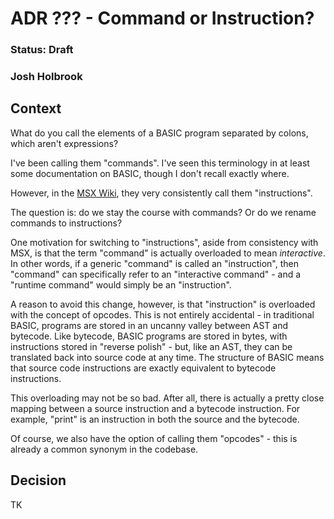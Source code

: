 # ADR ??? - Command or Instruction?
### Status: Draft
### Josh Holbrook

## Context

What do you call the elements of a BASIC program separated by colons, which
aren't expressions?

I've been calling them "commands". I've seen this terminology in at least
some documentation on BASIC, though I don't recall exactly where.

However, in the [MSX Wiki](https://www.msx.org/wiki/Category:MSX-BASIC_Instructions),
they very consistently call them "instructions".

The question is: do we stay the course with commands? Or do we rename commands
to instructions?

One motivation for switching to "instructions", aside from consistency with
MSX, is that the term "command" is actually overloaded to mean *interactive*.
In other words, if a generic "command" is called an "instruction", then
"command" can specifically refer to an "interactive command" - and a "runtime
command" would simply be an "instruction".

A reason to avoid this change, however, is that "instruction" is overloaded
with the concept of opcodes. This is not entirely accidental - in traditional
BASIC, programs are stored in an uncanny valley between AST and bytecode.
Like bytecode, BASIC programs are stored in bytes, with instructions stored
in "reverse polish" - but, like an AST, they can be translated back into
source code at any time. The structure of BASIC means that source code
instructions are exactly equivalent to bytecode instructions.

This overloading may not be so bad. After all, there is actually a pretty
close mapping between a source instruction and a bytecode instruction. For
example, "print" is an instruction in both the source and the bytecode.

Of course, we also have the option of calling them "opcodes" - this is already
a common synonym in the codebase.

## Decision

TK
